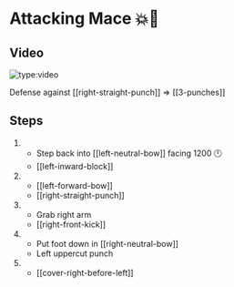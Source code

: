 # Attacking Mace 💥👊

## Video

![type:video](https://www.youtube.com/embed/IXZ6kr4VHQw?start=104&end=123)

Defense against [[right-straight-punch]] ⇒ [[3-punches]]

## Steps

1.  - Step back into [[left-neutral-bow]] facing 1200 🕛
    - [[left-inward-block]]
2.  - [[left-forward-bow]]
    - [[right-straight-punch]]
3.  - Grab right arm
    - [[right-front-kick]]
4.  - Put foot down in [[right-neutral-bow]]
    - Left uppercut punch
5.  - [[cover-right-before-left]]

